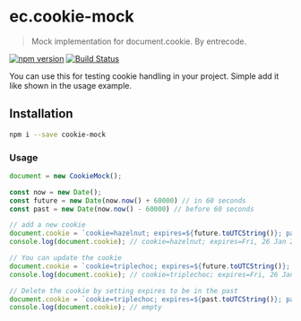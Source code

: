# ec.cookie-mock

> Mock implementation for document.cookie. By entrecode.

[![npm version][npm-image]][npm-url] [![Build Status][travis-image]][travis-url] 

You can use this for testing cookie handling in your project. Simple add it like shown in the usage example.


## Installation

```sh
npm i --save cookie-mock
```

### Usage

```js
document = new CookieMock();

const now = new Date();
const future = new Date(now.now() + 60000) // in 60 seconds
const past = new Date(now.now() - 60000) // before 60 seconds

// add a new cookie
document.cookie = `cookie=hazelnut; expires=${future.toUTCString()}; path=/mouth; secure`;
console.log(document.cookie); // cookie=hazelnut; expires=Fri, 26 Jan 2017 12:01:00 GMT; path=/mouth; secure

// You can update the cookie
document.cookie = `cookie=triplechoc; expires=${future.toUTCString()}; path=/mouth; HttpOnly`;
console.log(document.cookie); // cookie=triplechoc; expires=Fri, 26 Jan 2017 12:01:00 GMT; path=/mouth; HttpOnly

// Delete the cookie by setting expires to be in the past
document.cookie = `cookie=triplechoc; expires=${past.toUTCString()}; path=/mouth; HttpOnly`;
console.log(document.cookie); // empty
```

[npm-image]: https://badge.fury.io/js/ec.cookie-mock.svg
[npm-url]: https://www.npmjs.com/package/ec.cookie-mock
[travis-image]: https://travis-ci.org/entrecode/ec.cookie-mock.svg?branch=master
[travis-url]: https://travis-ci.org/entrecode/ec.cookie-mock
